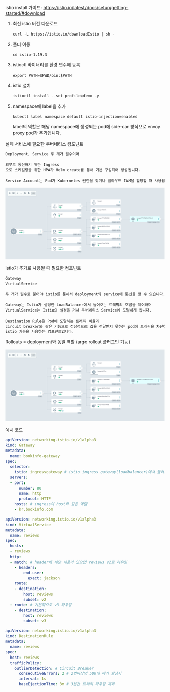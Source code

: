 istio install 가이드: https://istio.io/latest/docs/setup/getting-started/#download

1. 최신 istio 버전 다운로드
    
    `curl -L https://istio.io/downloadIstio | sh -`
    
2. 폴더 이동
    
    `cd istio-1.19.3`
    
3. istioctl 바이너리를 환경 변수에 등록
    
    `export PATH=$PWD/bin:$PATH`
    
4. istio 설치
    
    `istioctl install --set profile=demo -y`
    
5. namespace에 label을 추가
    
    `kubectl label namespace default istio-injection=enabled`
    
    label의 역할은 해당 namespace에 생성되는 pod에 side-car 방식으로 envoy proxy pod가 추가됩니다.
    

실제 서비스에 필요한 쿠버네티스 컴포넌트

```bash
Deployment, Service 두 개가 필수이며

외부로 통신하기 위한 Ingress
오토 스케일링을 위한 HPA가 Helm create를 통해 기본 구성되어 생성됩니다.

Service Account는 Pod가 Kubernetes 권한을 갖거나 클라우드 IAM을 할당할 때 사용됩니다.
```

![alt text](image.png)

istio가 추가로 사용될 때 필요한 컴포넌트

```bash
Gateway
VirtualService

두 개가 필수로 붙어야 istio를 통해서 deployment와 service에 통신을 할 수 있습니다.

Gateway는 Istio가 생성한 LoadBalancer에서 들어오는 트래픽의 흐름을 제어하며
VirtualService는 Istio의 설정을 거쳐 쿠버네티스 Service에 도달하게 됩니다.

Destination Rule은 Pod에 도달하는 트래픽 비율과 
circuit breaker와 같은 기능으로 정상적으로 값을 전달받지 못하는 pod에 트래픽을 차단하는
istio 기능을 사용하는 컴포넌트입니다.
```

Rollouts = deployment와 동일 역할 (argo rollout 플러그인 기능)

![alt text](image-1.png)

예시 코드

```yaml
apiVersion: networking.istio.io/v1alpha3
kind: Gateway
metadata:
  name: bookinfo-gateway
spec:
  selector:
    istio: ingressgateway # istio ingress gateway(loadbalancer)에서 들어오는 트래픽 마치 ingressclassname 같은 문단
  servers:
  - port:
      number: 80
      name: http
      protocol: HTTP
    hosts: # ingress의 host와 같은 역할
    - kr.bookinfo.com
```

```yaml
apiVersion: networking.istio.io/v1alpha3
kind: VirtualService
metadata:
  name: reviews
spec:
  hosts:
  - reviews
  http:
  - match: # header에 해당 내용이 있으면 reviews v2로 라우팅
    - headers:
        end-user:
          exact: jackson
    route:
    - destination:
        host: reviews
        subset: v2
  - route: # 기본적으로 v3 라우팅
    - destination:
        host: reviews
        subset: v3
```

```yaml
apiVersion: networking.istio.io/v1alpha3
kind: DestinationRule
metadata:
  name: reviews
spec:
  host: reviews
  trafficPolicy:
    outlierDetection: # Circuit Breaker
      consecutiveErrors: 2 # 2번이상의 500대 에러 발생시
      interval: 1s
      baseEjectionTime: 3m # 3분간 트래픽 라우팅 제외
```